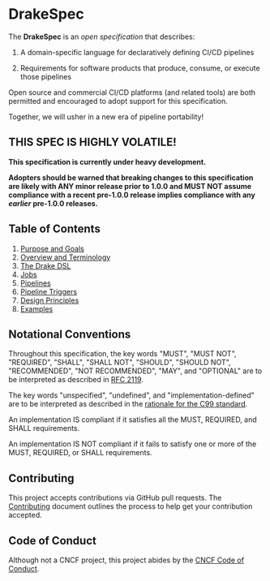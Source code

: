 # DrakeSpec

The __DrakeSpec__ is an _open specification_ that describes:

1. A domain-specific language for declaratively defining CI/CD pipelines

1. Requirements for software products that produce, consume, or execute those
   pipelines

Open source and commercial CI/CD platforms (and related tools) are both
permitted and encouraged to adopt support for this specification.

Together, we will usher in a new era of pipeline portability!

## THIS SPEC IS HIGHLY VOLATILE!

__This specification is currently under heavy development.__

__Adopters should be warned that breaking changes to this specification are
likely with ANY minor release prior to 1.0.0 and MUST NOT assume compliance with
a recent pre-1.0.0 release implies compliance with any _earlier_ pre-1.0.0
releases.__

## Table of Contents

1. [Purpose and Goals](purpose-and-goals.md)
1. [Overview and Terminology](overview-and-terminology.md)
1. [The Drake DSL](drake-dsl.md)
1. [Jobs](jobs.md)
1. [Pipelines](pipelines.md)
1. [Pipeline Triggers](pipeline-triggers.md)
1. [Design Principles](design-principles.md)
1. [Examples](examples.md)

## Notational Conventions

Throughout this specification, the key words "MUST", "MUST NOT", "REQUIRED",
"SHALL", "SHALL NOT", "SHOULD", "SHOULD NOT", "RECOMMENDED", "NOT RECOMMENDED",
"MAY", and "OPTIONAL" are to be interpreted as described in [RFC 2119][rfc2119].

The key words "unspecified", "undefined", and "implementation-defined" are to be
interpreted as described in the [rationale for the C99
standard][c99-unspecified].

An implementation IS compliant if it satisfies all the MUST, REQUIRED, and SHALL
requirements.

An implementation IS NOT compliant if it fails to satisfy one or more of the
MUST, REQUIRED, or SHALL requirements.

[c99-unspecified]:
http://www.open-std.org/jtc1/sc22/wg14/www/C99RationaleV5.10.pdf#page=18
[rfc2119]: http://tools.ietf.org/html/rfc2119

## Contributing

This project accepts contributions via GitHub pull requests. The
[Contributing](CONTRIBUTING.md) document outlines the process to help get your
contribution accepted.

## Code of Conduct

Although not a CNCF project, this project abides by the
[CNCF Code of Conduct](https://github.com/cncf/foundation/blob/master/code-of-conduct.md).
